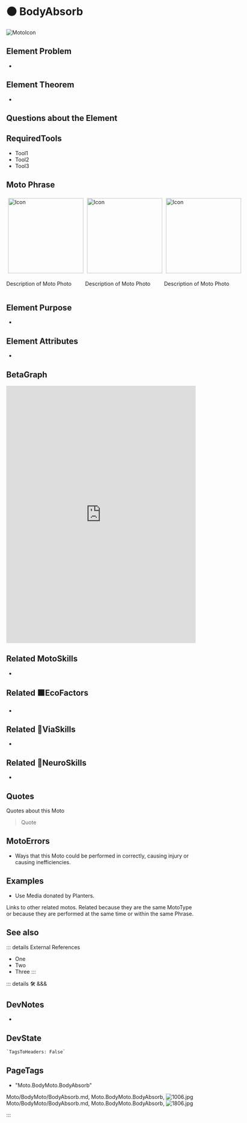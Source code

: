 
# 🟠 <moto>BodyAbsorb</moto>

![MotoIcon](/Moto/Moto_Icon.png)

## Element Problem

-

## Element Theorem

-

## Questions about the Element

## RequiredTools

- Tool1
- Tool2
- Tool3

## <moto>Moto Phrase</moto>

<div style="display: flex">
    <div>
        <img style="margin: 5px" height="200" width="200" alt="Icon" src="/Moto/Moto_Icon.png"/>
        <p>Description of Moto Photo</p>
    </div>
    <div>
        <img style="margin: 5px" height="200" width="200" alt="Icon" src="/Moto/Moto_Icon.png"/>
        <p>Description of Moto Photo</p>
    </div>
    <div>
        <img style="margin: 5px" height="200" width="200" alt="Icon" src="/Moto/Moto_Icon.png"/>
        <p>Description of Moto Photo</p>
    </div>

</div>

## Element Purpose

-

## Element Attributes

-

## BetaGraph

<iframe
    width="100%"
    height="684"
    frameborder="0"
    src="https://observablehq.com/embed/@d3/force-directed-graph/2?cells=chart"
></iframe>

## Related <moto>MotoSkills</moto>

-

## Related 🟩<eco>EcoFactors</eco>

-

## Related 🔻<via>ViaSkills</via>

-

## Related 💜<neuro>NeuroSkills</neuro>

-  

## Quotes

Quotes about this Moto

> Quote

## MotoErrors

- Ways that this Moto could be performed in correctly, causing injury or causing inefficiencies.

## Examples

- Use Media donated by Planters.

Links to other related motos. Related because they are the same MotoType or because they are performed at the same time or within the same Phrase.

## See also

::: details External References

- One
- Two
- Three
:::

::: details 🛠 <dev>&&&</dev>

## DevNotes

-

## DevState

```py
`TagsToHeaders: False`
```

<h2>PageTags</h2>

- "Moto.BodyMoto.BodyAbsorb"

Moto/BodyMoto/BodyAbsorb.md, <dev>Moto.BodyMoto.BodyAbsorb</dev>, ![1006.jpg](/PaperPhoto/1006.jpg)
Moto/BodyMoto/BodyAbsorb.md, <dev>Moto.BodyMoto.BodyAbsorb</dev>, ![1806.jpg](/PaperPhoto/1806.jpg)

:::
